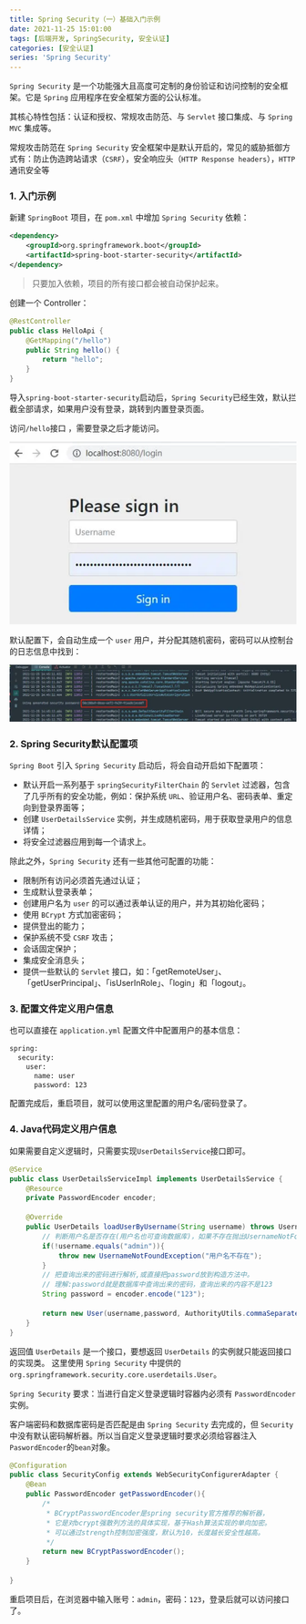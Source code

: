 ```yaml
---
title: Spring Security（一）基础入门示例
date: 2021-11-25 15:01:00
tags: [后端开发, SpringSecurity, 安全认证]
categories: [安全认证]
series: 'Spring Security'
---
```


`Spring Security` 是一个功能强大且高度可定制的身份验证和访问控制的安全框架。它是 `Spring` 应用程序在安全框架方面的公认标准。

其核心特性包括：认证和授权、常规攻击防范、与 `Servlet` 接口集成、与 `Spring MVC` 集成等。

常规攻击防范在 `Spring Security` 安全框架中是默认开启的，常见的威胁抵御方式有：防止伪造跨站请求（`CSRF`），安全响应头（`HTTP Response headers`），`HTTP`通讯安全等

### 1. 入门示例
新建 `SpringBoot` 项目，在 `pom.xml` 中增加 `Spring Security` 依赖：
``` xml
<dependency>
    <groupId>org.springframework.boot</groupId>
    <artifactId>spring-boot-starter-security</artifactId>
</dependency>
```

> 只要加入依赖，项目的所有接口都会被自动保护起来。

创建一个 Controller：
``` java
@RestController
public class HelloApi {
    @GetMapping("/hello")
    public String hello() {
        return "hello";
    }
}
```
导入`spring-boot-starter-security`启动后，`Spring Security`已经生效，默认拦截全部请求，如果用户没有登录，跳转到内置登录页面。

访问`/hello`接口 ，需要登录之后才能访问。

![](up-44bc65394ab67d8d0445bc7a0dc9913df6a.webp)

默认配置下，会自动生成一个 `user` 用户，并分配其随机密码，密码可以从控制台的日志信息中找到：

![](up-2a23b6505fa1faae06a8f1f25f910f979b7.webp)


### 2. Spring Security默认配置项
`Spring Boot` 引入 `Spring Security` 启动后，将会自动开启如下配置项：
- 默认开启一系列基于 `springSecurityFilterChain` 的 `Servlet` 过滤器，包含了几乎所有的安全功能，例如：保护系统 `URL`、验证用户名、密码表单、重定向到登录界面等；
- 创建 `UserDetailsService` 实例，并生成随机密码，用于获取登录用户的信息详情；
- 将安全过滤器应用到每一个请求上。

除此之外，`Spring Security` 还有一些其他可配置的功能：
- 限制所有访问必须首先通过认证；
- 生成默认登录表单；
- 创建用户名为 `user` 的可以通过表单认证的用户，并为其初始化密码；
- 使用 `BCrypt` 方式加密密码；
- 提供登出的能力；
- 保护系统不受 `CSRF` 攻击；
- 会话固定保护；
- 集成安全消息头；
- 提供一些默认的 `Servlet` 接口，如：「getRemoteUser」、「getUserPrincipal」、「isUserInRole」、「login」和「logout」。


### 3. 配置文件定义用户信息
也可以直接在 `application.yml` 配置文件中配置用户的基本信息：
``` ymal
spring:
  security:
    user:
      name: user
      password: 123
```
配置完成后，重启项目，就可以使用这里配置的用户名/密码登录了。


### 4. Java代码定义用户信息
如果需要自定义逻辑时，只需要实现`UserDetailsService`接口即可。
``` java
@Service
public class UserDetailsServiceImpl implements UserDetailsService {
    @Resource
    private PasswordEncoder encoder;

    @Override
    public UserDetails loadUserByUsername(String username) throws UsernameNotFoundException {
        // 判断用户名是否存在(用户名也可查询数据库)，如果不存在抛出UsernameNotFoundException
        if(!username.equals("admin")){
            throw new UsernameNotFoundException("用户名不存在");
        }
        // 把查询出来的密码进行解析,或直接把password放到构造方法中。
        // 理解:password就是数据库中查询出来的密码，查询出来的内容不是123
        String password = encoder.encode("123");

        return new User(username,password, AuthorityUtils.commaSeparatedStringToAuthorityList("admin"));
    }
}
```
返回值 `UserDetails` 是一个接口，要想返回 `UserDetails` 的实例就只能返回接口的实现类。
这里使用 `Spring Security` 中提供的 `org.springframework.security.core.userdetails.User`。

`Spring Security` 要求：当进行自定义登录逻辑时容器内必须有 `PasswordEncoder` 实例。

客户端密码和数据库密码是否匹配是由 `Spring Security` 去完成的，但 `Security` 中没有默认密码解析器。所以当自定义登录逻辑时要求必须给容器注入`PaswordEncoder`的`bean`对象。
``` java
@Configuration
public class SecurityConfig extends WebSecurityConfigurerAdapter {
    @Bean
    public PasswordEncoder getPasswordEncoder(){
        /*
         * BCryptPasswordEncoder是spring security官方推荐的解析器，
         * 它是对bcrypt强散列方法的具体实现，基于Hash算法实现的单向加密。
         * 可以通过strength控制加密强度，默认为10，长度越长安全性越高。
         */
        return new BCryptPasswordEncoder();
    }

}
```
重启项目后，在浏览器中输入账号：`admin`，密码：`123`，登录后就可以访问接口了。
